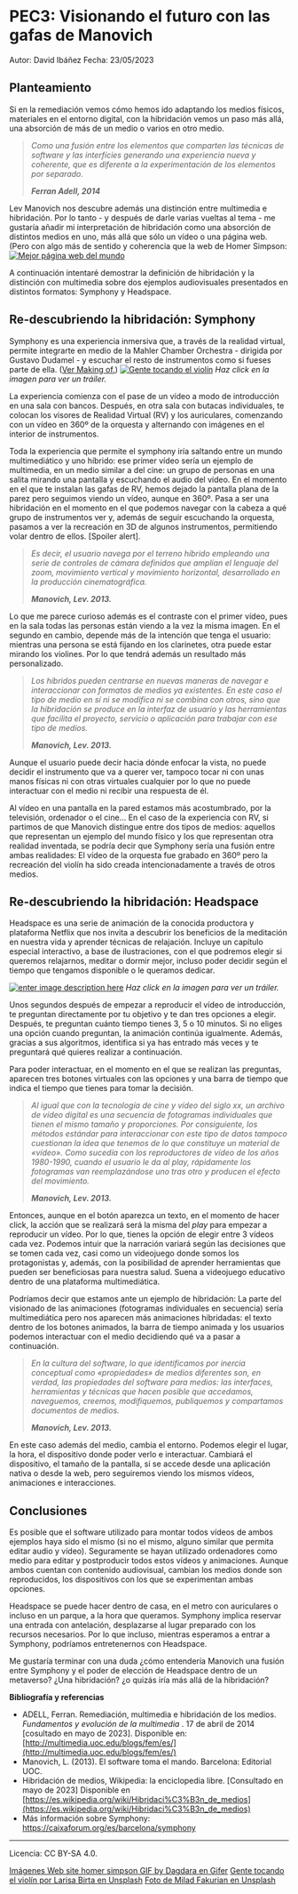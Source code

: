 
# PEC3: Visionando el futuro con las gafas de Manovich

Autor: David Ibáñez
Fecha: 23/05/2023

## Planteamiento

Si en la remediación vemos cómo hemos ido adaptando los medios físicos, materiales en el entorno digital, con la hibridación vemos un paso más allá, una absorción de más de un medio o varios en otro medio. 

> *Como una fusión entre los elementos que comparten las técnicas de software y las interfícies generando una experiencia nueva y coherente, que es diferente a la experimentación de los elementos por separado.*
> 
> ***Ferran Adell, 2014***

Lev Manovich nos descubre además una distinción entre multimedia e hibridación. Por lo tanto - y después de darle varias vueltas al tema - me gustaría añadir mi interpretación de hibridación como una absorción de distintos medios en uno, más allá que sólo un vídeo o una página web. (Pero con algo más de sentido y coherencia que la web de Homer Simpson: 
  [![Mejor página web del mundo](https://i.gifer.com/161C.gif)](https://youtu.be/P5MWN3TQeY4)

A continuación intentaré demostrar la definición de hibridación y la distinción con multimedia sobre dos ejemplos audiovisuales presentados en distintos formatos: Symphony y Headspace.

## Re-descubriendo la hibridación: Symphony

Symphony es una experiencia inmersiva que, a través de la realidad virtual, permite integrarte en medio de la Mahler Chamber Orchestra - dirigida por Gustavo Dudamel - y escuchar el resto de instrumentos como si fueses parte de ella. ([Ver Making of.](https://www.youtube.com/watch?v=Ld0qgVyx-2A))
[
![Gente tocando el violín](https://images.unsplash.com/photo-1465847899084-d164df4dedc6?ixlib=rb-4.0.3&ixid=M3wxMjA3fDB8MHxwaG90by1wYWdlfHx8fGVufDB8fHx8fA==&auto=format&fit=crop&w=1170&q=80)](https://www.youtube.com/watch?v=o0DB3_T5eVE)
*Haz click en la imagen para ver un tráiler.*

La experiencia comienza con el pase de un vídeo a modo de introducción en una sala con bancos. Después, en otra sala con butacas individuales, te colocan los visores de Realidad Virtual (RV) y los auriculares, comenzando con un vídeo en 360º de la orquesta y alternando con imágenes en el interior de instrumentos.

Toda la experiencia que permite el symphony iría saltando entre un mundo multimediático y uno híbrido: ese primer vídeo sería un ejemplo de multimedia, en un medio similar a del cine: un grupo de personas en una salita mirando una pantalla y escuchando el audio del vídeo. En el momento en el que te instalan las gafas de RV, hemos dejado la pantalla plana de la parez pero seguimos viendo un vídeo, aunque en 360º. Pasa a ser una hibridación en el momento en el que podemos navegar con la cabeza a qué grupo de instrumentos ver y, además de seguir escuchando la orquesta, pasamos a ver la recreación en 3D de algunos instrumentos, permitiendo volar dentro de ellos. [Spoiler alert].

> *Es decir, el usuario navega por el terreno híbrido empleando una serie de controles de cámara definidos que amplían el lenguaje del zoom, movimiento vertical y movimiento horizontal, desarrollado en la producción cinematográfica.*
> 
> ***Manovich, Lev. 2013.***

Lo que me parece curioso además es el contraste con el primer vídeo, pues en la sala todas las personas están viendo a la vez la misma imagen. En el segundo en cambio, depende más de la intención que tenga el usuario: mientras una persona se está fijando en los clarinetes, otra puede estar mirando los violines. Por lo que tendrá además un resultado más personalizado.

> *Los híbridos pueden centrarse en nuevas maneras de navegar e interaccionar con formatos de medios ya existentes. En este caso el tipo de medio en sí ni se modifica ni se combina con otros, sino que la hibridación se produce en la interfaz de usuario y las herramientas que facilita el proyecto, servicio o aplicación para trabajar con ese tipo de medios.*
> 
> ***Manovich, Lev. 2013.***

Aunque el usuario puede decir hacia dónde enfocar la vista, no puede decidir el instrumento que va a querer ver, tampoco tocar ni con unas manos físicas ni con otras virtuales cualquier por lo que no puede interactuar con el medio ni recibir una respuesta de él. 

Al vídeo en una pantalla en la pared estamos más acostumbrado, por la televisión, ordenador o el cine... En el caso de la experiencia con RV, si partimos de que Manovich distingue entre dos tipos de medios: aquellos que representan un ejemplo del mundo físico y los que representan otra realidad inventada, se podría decir que Symphony sería una fusión entre ambas realidades: El vídeo de la orquesta fue grabado en 360º pero la recreación del violín ha sido creada intencionadamente a través de otros medios.

## Re-descubriendo la hibridación: Headspace

Headspace es una serie de animación de la conocida productora y plataforma Netflix que nos invita a descubrir los beneficios de la meditación en nuestra vida y aprender técnicas de relajación. Incluye un capítulo especial interactivo, a base de ilustraciones, con el que podremos elegir si queremos relajarnos, meditar o dormir mejor, incluso poder decidir según el tiempo que tengamos disponible o le queramos dedicar.

[
![enter image description here](https://images.unsplash.com/photo-1617791160536-598cf32026fb?ixlib=rb-4.0.3&ixid=M3wxMjA3fDB8MHxwaG90by1wYWdlfHx8fGVufDB8fHx8fA==&auto=format&fit=crop&w=1064&q=80)](https://www.youtube.com/watch?v=UGYg6E8OwzI&t=15s)
*Haz click en la imagen para ver un tráiler.*

Unos segundos después de empezar a reproducir el vídeo de introducción, te preguntan directamente por tu objetivo y te dan tres opciones a elegir. Después, te preguntan cuánto tiempo tienes 3, 5 o 10 minutos. Si no eliges una opción cuando preguntan, la animación continúa igualmente. Además, gracias a sus algoritmos, identifica si ya has entrado más veces y te preguntará qué quieres realizar a continuación.

Para poder interactuar, en el momento en el que se realizan las preguntas, aparecen tres botones virtuales con las opciones y una barra de tiempo que indica el tiempo que tienes para tomar la decisión. 

> *Al igual que con la tecnología de cine y vídeo del siglo xx, un archivo de vídeo digital es una secuencia de fotogramas individuales que tienen el mismo tamaño y proporciones. Por consiguiente, los  métodos estándar para interaccionar con este tipo de datos tampoco cuestionan la idea que tenemos de lo que constituye un material de «vídeo». Como sucedía con los reproductores de vídeo de los años  1980-1990, cuando el usuario le da al play, rápidamente los fotogramas  van reemplazándose uno tras otro y producen el efecto del movimiento.*
> 
> ***Manovich, Lev. 2013.***

Entonces, aunque en el botón aparezca un texto, en el momento de hacer click, la acción que se realizará será la misma del *play* para empezar a reproducir un vídeo. Por lo que, tienes la opción de elegir entre 3 vídeos cada vez. Podemos intuir que la narración variará según las decisiones que se tomen cada vez, casi como un videojuego donde somos los protagonistas y, además, con la posibilidad de aprender herramientas que pueden ser beneficiosas para nuestra salud. Suena a videojuego educativo dentro de una plataforma multimediática.

Podríamos decir que estamos ante un ejemplo de hibridación: La parte del visionado de las animaciones (fotogramas individuales en secuencia) sería multimediática pero nos aparecen más animaciones hibridadas: el texto dentro de los botones animados, la barra de tiempo animada y los usuarios podemos interactuar con el medio decidiendo qué va a pasar a continuación.

> *En la cultura del software, lo que identificamos por inercia conceptual como «propiedades» de medios diferentes son, en verdad, las  propiedades del software para medios: las interfaces, herramientas y  técnicas que hacen posible que accedamos, naveguemos, creemos,
modifiquemos, publiquemos y compartamos documentos de medios.*
> 
> ***Manovich, Lev. 2013.***

En este caso además del medio, cambia el entorno. Podemos elegir el lugar, la hora, el dispositivo donde poder verlo e interactuar. Cambiará el dispositivo, el tamaño de la pantalla, si se accede desde una aplicación nativa o desde la web, pero seguiremos viendo los mismos vídeos, animaciones e interacciones.


## **Conclusiones**

Es posible que el software utilizado para montar todos vídeos de ambos ejemplos haya sido el mismo (si no el mismo, alguno similar que permita editar audio y vídeo). Seguramente se hayan utilizado ordenadores como medio para editar y postproducir todos estos vídeos y animaciones. Aunque ambos cuentan con contenido audiovisual, cambian los medios donde son reproducidos, los dispositivos con los que se experimentan ambas opciones.

Headspace se puede hacer dentro de casa, en el metro con auriculares o incluso en un parque, a la hora que queramos. Symphony implica reservar una entrada con antelación, desplazarse al lugar preparado con los recursos necesarios. Por lo que incluso, mientras esperamos a entrar a Symphony, podríamos entretenernos con Headspace.

Me gustaría terminar con una duda ¿cómo entendería Manovich una fusión entre Symphony y el poder de elección de Headspace dentro de un metaverso? ¿Una hibridación? ¿o quizás iría más allá de la hibridación? 

**Bibliografía y referencias**

- ADELL, Ferran. Remediación, multimedia e hibridación de los medios.  _Fundamentos y evolución de la multimedia_ . 17 de abril de 2014 [cosultado en mayo de 2023]. Disponible en:  [http://multimedia.uoc.edu/blogs/fem/es/](http://multimedia.uoc.edu/blogs/fem/es/)
 - Manovich, L. (2013). El software toma el mando. Barcelona: Editorial UOC.
 - Hibridación de medios, Wikipedia: la enciclopedia libre. [Consultado en mayo de 2023] Disponible en [https://es.wikipedia.org/wiki/Hibridaci%C3%B3n_de_medios](https://es.wikipedia.org/wiki/Hibridaci%C3%B3n_de_medios)
 - Más información sobre Symphony: https://caixaforum.org/es/barcelona/symphony
 
<hr>
Licencia: CC BY-SA 4.0.

[Imágenes Web site homer simpson GIF by Dagdara en Gifer](https://gifer.com/es/161C)
[Gente tocando el violín por Larisa Birta en Unsplash](https://images.unsplash.com/photo-1465847899084-d164df4dedc6?ixlib=rb-4.0.3&ixid=M3wxMjA3fDB8MHxwaG90by1wYWdlfHx8fGVufDB8fHx8fA%3D%3D&auto=format&fit=crop&w=1170&q=80)
[Foto de Milad Fakurian en Unsplash](https://unsplash.com/es/fotos/58Z17lnVS4U)
